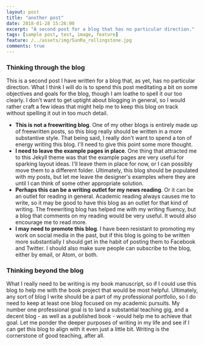 ```yaml
---
layout: post
title: "another post"
date: 2018-01-28 15:26:00
excerpt: "A second post for a blog that has no particular direction."
tags: [sample post, test, image, feature]
feature: /../assets/img/SunRa_rollingstone.jpg
comments: true
---
```


### Thinking through the blog

This is a second post I have written for a blog that, as yet, has no particular direction. What I think I will do is to spend this post meditating a bit on some objectives and goals for the blog, though I am loathe to spell it our too clearly. I don't want to get uptight about blogging in general, so I would rather craft a few ideas that might help me to keep this blog on track without spelling it out in too much detail.

* **This is not a freewriting blog**. One of my other blogs is entirely made up of freewritten posts, so this blog really should be written in a more substantive style. That being said, I really don't want to spend a ton of energy writing this blog. I'll need to give this point some more thought.
* **I need to leave the example pages in place**. One thing that attracted me to this Jekyll theme was that the example pages are very useful for sparking layout ideas. I'll leave them in place for now, or I can possibly move them to a different folder. Ultimately, this blog should be populated with my posts, but let me leave the designer's examples where they are until I can think of some other appropriate solution.
* **Perhaps this can be a writing outlet for my news reading**. Or it can be an outlet for reading in general. Academic reading always causes me to write, so it may be good to have this blog as an outlet for that kind of writing. The freewriting blog has helped me with my writing fluency, but a blog that comments on my reading would be very useful. It would also encourage me to read more.
* **I may need to promote this blog**. I have been resistant to promoting my work on social media in the past, but if this blog is going to be written more substantially I should get in the habit of posting them to Facebook and Twitter. I should also make sure people can subscribe to the blog, either by email, or Atom, or both.

### Thinking beyond the blog

What I really need to be writing is my book manuscript, so if I could use this blog to help me with the book project that would be most helpful. Ultimately, any sort of blog I write should be a part of my professional portfolio, so I do need to keep at least one blog focused on my academic pursuits. My number one professional goal is to land a substantial teaching gig, and a decent blog - as well as a published book - would help me to achieve that goal. Let me ponder the deeper purposes of writing in my life and see if I can get this blog to align with it even just a little bit. Writing is the cornerstone of good teaching, after all.
